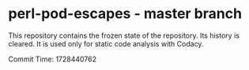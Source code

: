 # perl-pod-escapes - master branch

This repository contains the frozen state of the repository.
Its history is cleared. It is used only for static code
analysis with Codacy.

Commit Time: 1728440762